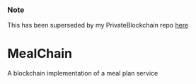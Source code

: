 ### Note
This has been superseded by my PrivateBlockchain repo [here](https://github.com/SimonBerens/PrivateBlockchain/)

# MealChain
A blockchain implementation of a meal plan service